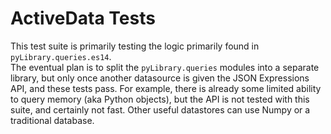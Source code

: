 ActiveData Tests
================

This test suite is primarily testing the logic primarily found in `pyLibrary.queries.es14`.  
The eventual plan is to split the `pyLibrary.queries` modules into a separate 
library, but only once another datasource is given the JSON Expressions API, 
and these tests pass.  For example, there is already some limited ability to 
query memory (aka Python objects), but the API is not tested with this suite, 
and certainly not fast.  Other useful datastores can use Numpy or a traditional database.





  
